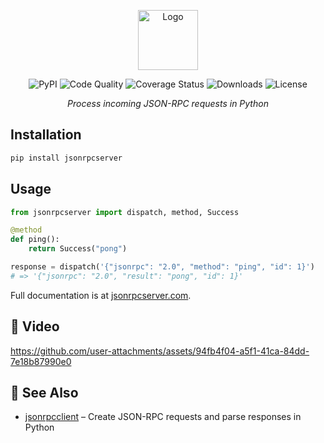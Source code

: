 <p align="center">
  <img alt="Logo" height="96" src="https://github.com/explodinglabs/jsonrpcserver/blob/main/docs/logo.png?raw=true" />
</p>

<p align="center">
  <img src="https://img.shields.io/pypi/v/jsonrpcserver.svg" alt="PyPI" />
  <img src="https://github.com/explodinglabs/jsonrpcserver/actions/workflows/code-quality.yml/badge.svg" alt="Code Quality" />
  <img src="https://coveralls.io/repos/github/explodinglabs/jsonrpcserver/badge.svg?branch=main" alt="Coverage Status" />
  <img src="https://img.shields.io/pypi/dw/jsonrpcserver" alt="Downloads" />
  <img src="https://img.shields.io/pypi/l/jsonrpcserver.svg" alt="License" />
</p>

<p align="center">
  <i>Process incoming JSON-RPC requests in Python</i>
</p>

## Installation

```sh
pip install jsonrpcserver
```

## Usage

```python
from jsonrpcserver import dispatch, method, Success

@method
def ping():
    return Success("pong")

response = dispatch('{"jsonrpc": "2.0", "method": "ping", "id": 1}')
# => '{"jsonrpc": "2.0", "result": "pong", "id": 1}'
```

Full documentation is at [jsonrpcserver.com](https://www.jsonrpcserver.com/).

## 🎥 Video

https://github.com/user-attachments/assets/94fb4f04-a5f1-41ca-84dd-7e18b87990e0

## 📖 See Also

- [jsonrpcclient](https://github.com/explodinglabs/jsonrpcclient) – Create JSON-RPC requests and parse responses in Python
